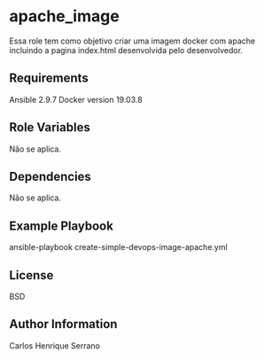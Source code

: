 apache_image
=========

Essa role tem como objetivo criar uma imagem docker com apache incluindo a pagina index.html desenvolvida pelo desenvolvedor.

Requirements
------------

Ansible 2.9.7
Docker version 19.03.8

Role Variables
--------------

Não se aplica.

Dependencies
------------

Não se aplica.

Example Playbook
----------------

ansible-playbook create-simple-devops-image-apache.yml

License
-------

BSD

Author Information
------------------

Carlos Henrique Serrano

